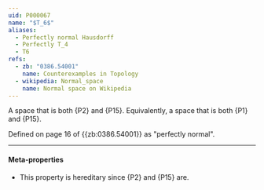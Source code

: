 ```yaml
---
uid: P000067
name: "$T_6$"
aliases:
  - Perfectly normal Hausdorff
  - Perfectly T_4
  - T6
refs:
  - zb: "0386.54001"
    name: Counterexamples in Topology
  - wikipedia: Normal_space
    name: Normal space on Wikipedia
---
```


A space that is both {P2} and {P15}.
Equivalently, a space that is both {P1} and {P15}.

Defined on page 16 of {{zb:0386.54001}} as "perfectly normal".

----

#### Meta-properties

- This property is hereditary since {P2} and {P15} are.
